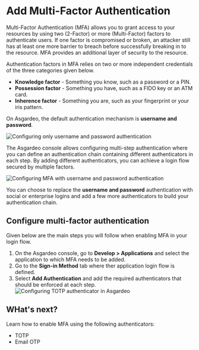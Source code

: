 # Add Multi-Factor Authentication

Multi-Factor Authentication (MFA) allows you to grant access to your resources by using two (2-Factor) or more (Multi-Factor) factors to authenticate users. If one factor is compromised or broken, an attacker still has at least one more barrier to breach before successfully breaking in to the resource. MFA provides an additional layer of security to the resource.

Authentication factors in MFA relies on two or more independent credentials of the three categories given below.

- **Knowledge factor**  - Something you know, such as a password or a PIN.
- **Possession factor** - Something you have, such as a FIDO key or an ATM card.
- **Inherence factor**  - Something you are, such as your fingerprint or your iris pattern.

On Asgardeo, the default authentication mechanism is **username and password**.

<img class="borderless-img" :src="$withBase('/assets/img/guides/mfa/one-factor-auth.png')" alt="Configuring only username and password authentication">

The Asgardeo console allows configuring multi-step authentication where you can define an authentication chain containing different authenticators in each step. By adding different authenticators, you can achieve a login flow secured by multiple factors.

<img class="borderless-img" :src="$withBase('/assets/img/guides/mfa/mfa-config.png')" alt="Configuring MFA with username and password authentication">

You can choose to replace the **username and password** authentication with social or enterprise logins and add a few more authenticators to build your authentication chain.

## Configure multi-factor authentication

Given below are the main steps you will follow when enabling MFA in your login flow.

1. On the Asgardeo console, go to **Develop > Applications** and select the application to which MFA needs to be added.
2. Go to the **Sign-in Method** tab where ther application login flow is defined.
3. Select **Add Authentication** and add the required authenticators that should be enforced at each step.
    <img :src="$withBase('/assets/img/guides/mfa/totp/add-totp-authenticator.png')" alt="Configuring TOTP authenticator in Asgardeo">

## WHat's next?

Learn how to enable MFA using the following authenticators:

- <a :href="$withBase('/guides/authentication/mfa/add-totp-login/')">TOTP</a>
- <a :href="$withBase('/guides/authentication/mfa/add-emailotp-login/')">Email OTP</a>